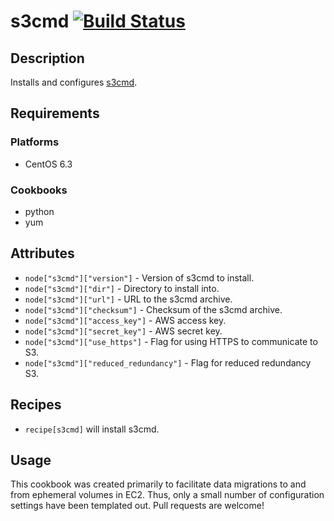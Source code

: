 # s3cmd [![Build Status](https://secure.travis-ci.org/hectcastro/chef-s3cmd.png?branch=master)](http://travis-ci.org/hectcastro/chef-s3cmd)

## Description

Installs and configures [s3cmd](https://github.com/s3tools/s3cmd).

## Requirements

### Platforms

* CentOS 6.3

### Cookbooks

* python
* yum

## Attributes

* `node["s3cmd"]["version"]` - Version of s3cmd to install.
* `node["s3cmd"]["dir"]` - Directory to install into.
* `node["s3cmd"]["url"]` - URL to the s3cmd archive.
* `node["s3cmd"]["checksum"]` - Checksum of the s3cmd archive.
* `node["s3cmd"]["access_key"]` - AWS access key.
* `node["s3cmd"]["secret_key"]` - AWS secret key.
* `node["s3cmd"]["use_https"]` - Flag for using HTTPS to communicate to S3.
* `node["s3cmd"]["reduced_redundancy"]` - Flag for reduced redundancy S3.

## Recipes

* `recipe[s3cmd]` will install s3cmd.

## Usage

This cookbook was created primarily to facilitate data migrations to and from
ephemeral volumes in EC2.  Thus, only a small number of configuration settings
have been templated out.  Pull requests are welcome!
